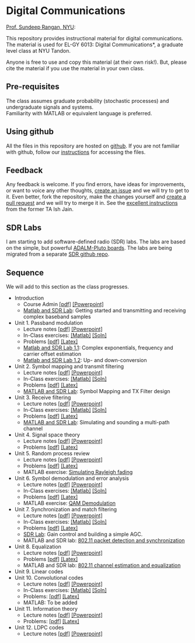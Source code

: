 # Digital Communications
[Prof. Sundeep Rangan, NYU](http://wireless.engineering.nyu.edu/sundeep-rangan/):


This repository provides instructional material for 
digital communications.  The material is used for 
EL-GY 6013: Digital Communications*, a graduate level class at NYU Tandon.

Anyone is free to use and copy this material (at their own risk!).
But, please cite the material if you use the material in your own class.

## Pre-requisites

The class assumes graduate probability (stochastic processes) and 
undergraduate signals and systems.  
Familiarity with MATLAB or equivalent language is preferred.  

## Using github 
All the files in this repository are hosted on [github](https://github.com/).
If you are not familiar with github, follow our [instructions](./basics/github.md)
for accessing the files.

## Feedback
Any feedback is welcome.  If you find errors, have ideas for improvements,
or want to voice any other thoughts, [create an issue](https://help.github.com/articles/creating-an-issue/)
and we will try to get to it.
Even better, fork the repository, make the changes yourself and
[create a pull request](https://help.github.com/articles/about-pull-requests/)
and we will try to merge it in.  See the [excellent instructions](https://github.com/ishjain/learnGithub/blob/master/updateMLrepo.md)
from the former TA Ish Jain.

## SDR Labs
I am starting to add software-defined radio (SDR) labs.  The labs are based on the
simple, but powerful [ADALM-Pluto boards](https://www.analog.com/en/design-center/evaluation-hardware-and-software/evaluation-boards-kits/adalm-pluto.html).
The labs are being migrated from a separate [SDR github repo](https://github.com/sdrangan/sdrlab).


## Sequence
We will add to this section as the class progresses.

* Introduction
    * Course Admin [[pdf]](./Lectures/CourseAdmin.pdf) [[Powerpoint]](./Lectures/CourseAdmin.pptx)
    * [Matlab and SDR Lab](./unit00_intro/lab):  Getting started and transmitting and receiving complex baseband samples
* Unit 1.  Passband modulation
    * Lecture notes [[pdf]](./Lectures/Unit01_Passband.pdf) [[Powerpoint]](./Lectures/Unit01_Passband.pptx)
    * In-Class exercises:  [[Matlab]](./unit01_passband/passbandInclass.mlx) [[Soln]](./unit01_passband/passbandInclassSoln.mlx)
    * Problems [[pdf]](./unit01_passband/prob_passband.pdf) [[Latex]](./unit01_passband/prob_passband.tex)
    * [Matlab and SDR Lab 1.1](./unit01_passband/lab_freq):  Complex exponentials, frequency and carrier offset estimation
    * [Matlab and SDR Lab 1.2](./unit01_passband/lab_passband):  Up- and down-conversion 
* Unit 2.  Symbol mapping and transmit filtering
    * Lecture notes [[pdf]](./Lectures/Unit02_TxFilter.pdf) [[Powerpoint]](./Lectures/Unit02_TxFilter.pptx)
    * In-Class exercises:  [[Matlab]](./unit02_tx_filter/txInClass.mlx) [[Soln]](./unit02_tx_filter/txInClassSoln.mlx)
    * Problems [[pdf]](./unit02_tx_filter/prob_tx_filter.pdf) [[Latex]](./unit02_tx_filter/prob_tx_filter.tex)
    * [MATLAB and SDR Lab](./unit02_tx_filter/lab/): Symbol Mapping and TX Filter design
* Unit 3.  Receive filtering    
    * Lecture notes [[pdf]](./Lectures/Unit03_RxFilter.pdf) [[Powerpoint]](./Lectures/Unit03_RxFilter.pptx)
    * In-Class exercises:  [[Matlab]](./unit03_rx_filter/rxFiltInClass.mlx) [[Soln]](./unit03_rx_filter/rxFiltInClassSoln.mlx)
    * Problems [[pdf]](./unit03_rx_filter/prob_rx_filter.pdf) [[Latex]](./unit03_rx_filter/prob_rx_filter.tex)
    * [MATLAB and SDR Lab](./unit03_rx_filter/lab):  Simulating and sounding a multi-path channel
* Unit 4.  Signal space theory
    * Lecture notes [[pdf]](./Lectures/Unit04_SignalSpace.pdf) [[Powerpoint]](./Lectures/Unit04_SignalSpace.pptx)
    * Problems [[pdf]](./unit04_sig_space/prob_sig_space.pdf) [[Latex]](./unit04_sig_space/prob_sig_space.tex)
* Unit 5.  Random process review
    * Lecture notes [[pdf]](./Lectures/Unit05_RandProc.pdf) [[Powerpoint]](./Lectures/Unit05_RandProc.pptx)
    * Problems [[pdf]](./unit05_rand_process/prob_rand_proc.pdf) [[Latex]](./unit05_rand_process/prob_rand_proc.tex)
    * MATLAB exercise:  [Simulating Rayleigh fading](./unit05_rand_process/lab_rayleigh_partial.m)
* Unit 6.  Symbol demodulation and error analysis
    * Lecture notes [[pdf]](./Lectures/Unit06_Demod.pdf) [[Powerpoint]](./Lectures/Unit06_Demod.pptx)
    * In-Class exercises:  [[Matlab]](./unit06_demod/demodInClass.mlx) [[Soln]](./unit06_demod/demodInClassSoln.mlx)
    * Problems [[pdf]](./unit06_demod/prob_demod.pdf) [[Latex]](./unit06_demod/prob_demod.tex)
    * MATLAB exercise:  [QAM Demodulation](./unit06_demod/labQamdemod.m)    
* Unit 7.  Synchronization and match filtering
    * Lecture notes [[pdf]](./Lectures/Unit07_Sync.pdf) [[Powerpoint]](./Lectures/Unit07_Sync.pptx)
    * In-Class exercises:  [[Matlab]](./unit07_sync/syncInClass.mlx) [[Soln]](./unit07_sync/syncInClassSoln.mlx)
    * Problems [[pdf]](./unit07_sync/prob_sync.pdf) [[Latex]](./unit07_sync/prob_sync.tex)    
    * [SDR Lab](https://github.com/sdrangan/sdrlab/tree/main/lab05_gain):  Gain control and building a simple AGC.
    * MATLAB and SDR lab:  [802.11 packet detection and synchronization](./unit07_sync/labPartial/)
* Unit 8.  Equalization
    * Lecture notes [[pdf]](./Lectures/Unit08_Equalization.pdf) [[Powerpoint]](./Lectures/Unit08_Equalization.pptx)
    * Problems [[pdf]](./unit08_ofdm/prob_ofdm.pdf) [[Latex]](./unit08_ofdm/prob_ofdm.tex)
    * MATLAB and SDR lab:  [802.11 channel estimation and equalization](./unit08_ofdm/labPartial)
* Unit 9.  Linear codes
* Unit 10.  Convolutional codes
    * Lecture notes [[pdf]](./Lectures/Unit10_ConvCodes.pdf) [[Powerpoint]](./Lectures/Unit10_ConvCodes.pptx)
    * In-Class exercises:  [[Matlab]](./unit10_conv/convInClass.mlx) [[Soln]](./unit10_conv/convInClassSoln.mlx)
    * Problems:  [[pdf]](./unit10_conv/prob_conv.pdf) [[Latex]](./unit10_conv/prob_conv.tex)
    * MATLAB:  To be added
* Unit 11.  Information theory
    * Lecture notes [[pdf]](./Lectures/Unit11_Capacity.pdf) [[Powerpoint]](./Lectures/Unit11_Capacity.pptx)
    * Problems:  [[pdf]](./unit11_capacity/prob_it.pdf) [[Latex]](./unit11_capacity/prob_it.tex)
* Unit 12.  LDPC codes
    * Lecture notes [[pdf]](./Lectures/Unit12_LDPC.pdf) [[Powerpoint]](./Lectures/Unit12_LDPC.pptx)


